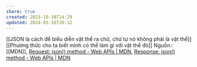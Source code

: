 ```yaml
---
share: true
created: 2023-10-30T14:29
updated: 2024-05-16T20:12
---
```

[[JSON là cách để biểu diễn vật thể ra chữ, chứ tự nó không phải là vật thể]]
[[Phương thức cho ta biết mình có thể làm gì với vật thể đó]]
Nguồn:: [[MDN]], [Request: json() method - Web APIs | MDN](https://developer.mozilla.org/en-US/docs/Web/API/Request/json), [Response: json() method - Web APIs | MDN](https://developer.mozilla.org/en-US/docs/Web/API/Response/json)